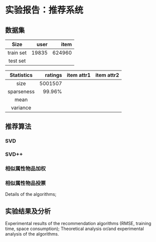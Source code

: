 # 实验报告：推荐系统

## 数据集

|    Size    | user | item |
|:----------:|-----:|-----:|
| train set  | 19835 |624960 |
| test set   |      |      |

| Statistics | ratings | item attr1 | item attr2 |
|:----------:|--------:|-----------:|-----------:|
|   size     | 5001507 |            |            |
| sparseness | 99.96%  |            |            |
|    mean    |         |            |            |
|  variance  |         |            |            |

## 推荐算法

### SVD

### SVD++

### 相似属性物品加权

### 相似属性物品投票

Details of the algorithms; 

## 实验结果及分析

Experimental results of the recommendation algorithms (RMSE, training time, space consumption); Theoretical analysis or/and experimental analysis of the algorithms.


